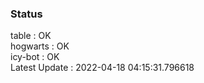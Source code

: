 ### Status


table : OK  
hogwarts : OK  
icy-bot : OK  
Latest Update : 2022-04-18 04:15:31.796618
